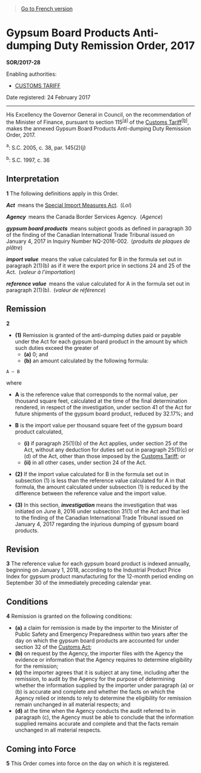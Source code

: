 > [Go to French version](/fr/Règlements/Décrets,%20ordonnances%20et%20règlements%20statutaires/2017/28.md)

# Gypsum Board Products Anti-dumping Duty Remission Order, 2017

**SOR/2017-28**

Enabling authorities: 
- [CUSTOMS TARIFF](/en/Acts/Statutes%20of%20Canada/1997/c.%2036.md)

Date registered: 24 February 2017

----------

His Excellency the Governor General in Council, on the recommendation of the Minister of Finance, pursuant to section 115<sup><a href='#fn_69544_hq_19613'>[a]</a></sup> of the [Customs Tariff](/en/Acts/Statutes%20of%20Canada/1997/c.%2036.md)<sup><a href='#fn_69544_hq_19614'>[b]</a></sup>, makes the annexed Gypsum Board Products Anti-dumping Duty Remission Order, 2017.

<a name='fn_69544_hq_19613'><sup>a</sup></a>: S.C. 2005, c. 38, par. 145(2)(j)<br />

<a name='fn_69544_hq_19614'><sup>b</sup></a>: S.C. 1997, c. 36<br />




## Interpretation


**1** The following definitions apply in this Order.

***Act*** means the [Special Import Measures Act](/en/Acts/Revised%20Statutes%20of%20Canada/S/S-15.md). (*Loi*)

***Agency*** means the Canada Border Services Agency. (*Agence*)

***gypsum board products*** means subject goods as defined in paragraph 30 of the finding of the Canadian International Trade Tribunal issued on January 4, 2017 in Inquiry Number NQ-2016-002. (*produits de plaques de plâtre*)

***import value*** means the value calculated for B in the formula set out in paragraph 2(1)(b) as if it were the export price in sections 24 and 25 of the Act. (*valeur à l’importation*)

***reference value*** means the value calculated for A in the formula set out in paragraph 2(1)(b). (*valeur de référence*)




## Remission


**2** 

- **(1)** Remission is granted of the anti-dumping duties paid or payable under the Act for each gypsum board product in the amount by which such duties exceed the greater of
	- **(a)** 0; and
	- **(b)** an amount calculated by the following formula:
```
A – B
```
where
- **A** is the reference value that corresponds to the normal value, per thousand square feet, calculated at the time of the final determination rendered, in respect of the investigation, under section 41 of the Act for future shipments of the gypsum board product, reduced by 32.17%; and
- **B** is the import value per thousand square feet of the gypsum board product calculated,
	- **(i)** if paragraph 25(1)(b) of the Act applies, under section 25 of the Act, without any deduction for duties set out in paragraph 25(1)(c) or (d) of the Act, other than those imposed by the [Customs Tariff](/en/Acts/Statutes%20of%20Canada/1997/c.%2036.md); or
	- **(ii)** in all other cases, under section 24 of the Act.

- **(2)** If the import value calculated for B in the formula set out in subsection (1) is less than the reference value calculated for A in that formula, the amount calculated under subsection (1) is reduced by the difference between the reference value and the import value.

- **(3)** In this section, ***investigation*** means the investigation that was initiated on June 8, 2016 under subsection 31(1) of the Act and that led to the finding of the Canadian International Trade Tribunal issued on January 4, 2017 regarding the injurious dumping of gypsum board products.




## Revision


**3** The reference value for each gypsum board product is indexed annually, beginning on January 1, 2018, according to the Industrial Product Price Index for gypsum product manufacturing for the 12-month period ending on September 30 of the immediately preceding calendar year.




## Conditions


**4** Remission is granted on the following conditions:
- **(a)** a claim for remission is made by the importer to the Minister of Public Safety and Emergency Preparedness within two years after the day on which the gypsum board products are accounted for under section 32 of the [Customs Act](/en/Acts/Statutes%20of%20Canada/1985/c.%201%20(2nd%20Supp.).md);
- **(b)** on request by the Agency, the importer files with the Agency the evidence or information that the Agency requires to determine eligibility for the remission;
- **(c)** the importer agrees that it is subject at any time, including after the remission, to audit by the Agency for the purpose of determining whether the information supplied by the importer under paragraph (a) or (b) is accurate and complete and whether the facts on which the Agency relied or intends to rely to determine the eligibility for remission remain unchanged in all material respects; and
- **(d)** at the time when the Agency conducts the audit referred to in paragraph (c), the Agency must be able to conclude that the information supplied remains accurate and complete and that the facts remain unchanged in all material respects.




## Coming into Force


**5** This Order comes into force on the day on which it is registered.


